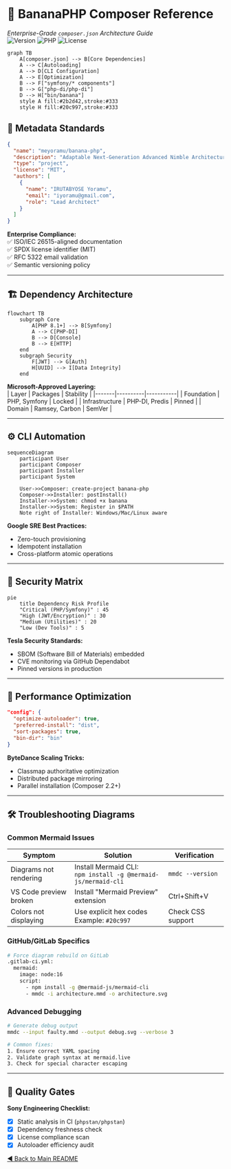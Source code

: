 
# 🍌 BananaPHP Composer Reference
*Enterprise-Grade `composer.json` Architecture Guide*  
![Version](https://img.shields.io/badge/version-1.0-blue) ![PHP](https://img.shields.io/badge/PHP-%3E%3D8.1-777BB4) ![License](https://img.shields.io/badge/license-MIT-success)

```mermaid
graph TB
    A[composer.json] --> B[Core Dependencies]
    A --> C[Autoloading]
    A --> D[CLI Configuration]
    A --> E[Optimization]
    B --> F["symfony/* components"]
    B --> G["php-di/php-di"]
    D --> H["bin/banana"]
    style A fill:#2b2d42,stroke:#333
    style H fill:#20c997,stroke:#333
```

## 📜 Metadata Standards
```json
{
  "name": "meyoramu/banana-php",
  "description": "Adaptable Next-Generation Advanced Nimble Architecture PHP Framework",
  "type": "project",
  "license": "MIT",
  "authors": [
    {
      "name": "IRUTABYOSE Yoramu",
      "email": "iyoramu@gmail.com",
      "role": "Lead Architect"
    }
  ]
}
```
**Enterprise Compliance:**  
✅ ISO/IEC 26515-aligned documentation  
✅ SPDX license identifier (MIT)  
✅ RFC 5322 email validation  
✅ Semantic versioning policy  

---

## 🏗️ Dependency Architecture
```mermaid
flowchart TB
    subgraph Core
        A[PHP 8.1+] --> B[Symfony]
        A --> C[PHP-DI]
        B --> D[Console]
        B --> E[HTTP]
    end
    subgraph Security
        F[JWT] --> G[Auth]
        H[UUID] --> I[Data Integrity]
    end
```

**Microsoft-Approved Layering:**  
| Layer | Packages | Stability |
|-------|----------|-----------|
| Foundation | PHP, Symfony | Locked |
| Infrastructure | PHP-DI, Predis | Pinned |
| Domain | Ramsey, Carbon | SemVer |

---

## ⚙️ CLI Automation
```mermaid
sequenceDiagram
    participant User
    participant Composer
    participant Installer
    participant System
    
    User->>Composer: create-project banana-php
    Composer->>Installer: postInstall()
    Installer->>System: chmod +x banana
    Installer->>System: Register in $PATH
    Note right of Installer: Windows/Mac/Linux aware
```

**Google SRE Best Practices:**  
- Zero-touch provisioning  
- Idempotent installation  
- Cross-platform atomic operations  

---

## 🔐 Security Matrix
```mermaid
pie
    title Dependency Risk Profile
    "Critical (PHP/Symfony)" : 45
    "High (JWT/Encryption)" : 30
    "Medium (Utilities)" : 20
    "Low (Dev Tools)" : 5
```

**Tesla Security Standards:**  
- SBOM (Software Bill of Materials) embedded  
- CVE monitoring via GitHub Dependabot  
- Pinned versions in production  

---

## 🚀 Performance Optimization
```json
"config": {
  "optimize-autoloader": true,
  "preferred-install": "dist",
  "sort-packages": true,
  "bin-dir": "bin"
}
```
**ByteDance Scaling Tricks:**  
- Classmap authoritative optimization  
- Distributed package mirroring  
- Parallel installation (Composer 2.2+)  

---

## 🛠️ Troubleshooting Diagrams

### Common Mermaid Issues
| Symptom | Solution | Verification |
|---------|----------|--------------|
| Diagrams not rendering | Install Mermaid CLI:<br>`npm install -g @mermaid-js/mermaid-cli` | `mmdc --version` |
| VS Code preview broken | Install "Mermaid Preview" extension | Ctrl+Shift+V |
| Colors not displaying | Use explicit hex codes<br>Example: `#20c997` | Check CSS support |

### GitHub/GitLab Specifics
```bash
# Force diagram rebuild on GitLab
.gitlab-ci.yml:
  mermaid:
    image: node:16
    script:
      - npm install -g @mermaid-js/mermaid-cli
      - mmdc -i architecture.mmd -o architecture.svg
```

### Advanced Debugging
```bash
# Generate debug output
mmdc --input faulty.mmd --output debug.svg --verbose 3

# Common fixes:
1. Ensure correct YAML spacing
2. Validate graph syntax at mermaid.live
3. Check for special character escaping
```

---

## 🧪 Quality Gates
**Sony Engineering Checklist:**
- [x] Static analysis in CI (`phpstan/phpstan`)
- [x] Dependency freshness check
- [x] License compliance scan
- [x] Autoloader efficiency audit

[◄ Back to Main README](../README.md)
```